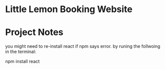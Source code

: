 # Little Lemon Booking Website

# Project Notes

you might need to re-install react if npm says error. by runing the follwoing in the terminal:

npm install react
